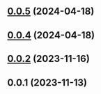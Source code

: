 ## [0.0.5](https://github.com/nramc/journeys/compare/v0.0.4...v0.0.5) (2024-04-18)



## [0.0.4](https://github.com/nramc/journeys/compare/v0.0.2...v0.0.4) (2024-04-18)



## [0.0.2](https://github.com/nramc/journeys/compare/v0.0.1...v0.0.2) (2023-11-16)



## 0.0.1 (2023-11-13)



